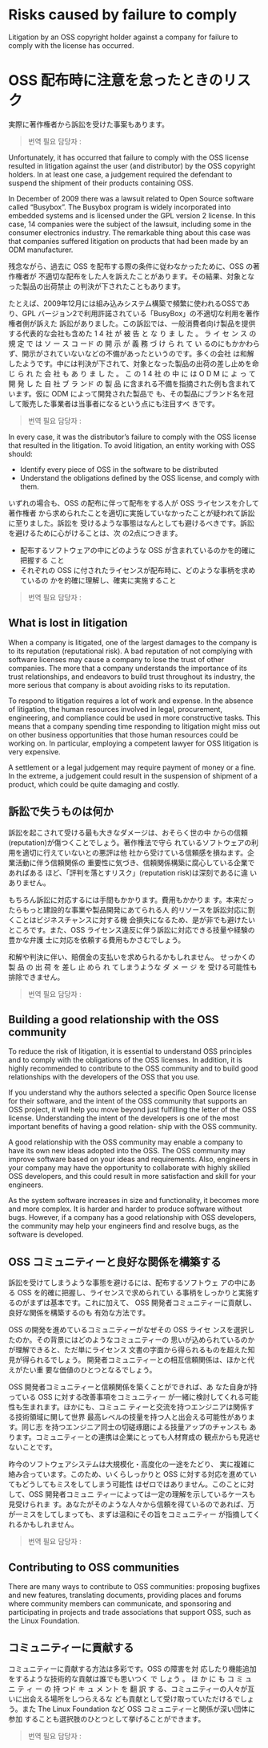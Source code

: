 
# Risks caused by failure to comply

Litigation by an OSS copyright holder against a company for failure to comply with the license has occurred.

# OSS 配布時に注意を怠ったときのリスク 
実際に著作権者から訴訟を受けた事案もあります。

> 번역 필요
> 담당자 : 

Unfortunately, it has occurred that failure to comply with the OSS license resulted in litigation against the user (and distributor) by the OSS copyright holders. In at least one case, a judgement required the defendant to suspend the shipment of their products containing OSS.

In December of 2009 there was a lawsuit related to Open Source software called “Busybox”. The Busybox program is widely incorporated into embedded systems and is licensed under the GPL version 2 license. In this case, 14 companies were the subject of the lawsuit, including some in the consumer electronics industry. The remarkable thing about this case was that companies suffered litigation on products that had been made by an ODM manufacturer.

残念ながら、過去に OSS を配布する際の条件に従わなかったために、OSS の著作権者が 不適切な配布をした人を訴えたことがあります。その結果、対象となった製品の出荷禁止 の判決が下されたこともあります。

たとえば、2009年12月には組み込みシステム構築で頻繁に使われるOSSであり、GPL バージョン2で利用許諾されている「BusyBox」の不適切な利用を著作権者側が訴えた 訴訟がありました。この訴訟では、一般消費者向け製品を提供する代表的な会社も含めた 1 4 社 が 被 告 と な り ま し た 。 ラ イ セ ン ス の 規 定 で は ソ ー ス コ ード の 開 示 が 義 務 づ け ら れ て い るのにもかかわらず、開示がされていないなどの不備があったというのです。多くの会社 は和解したようです。中には判決が下されて、対象となった製品の出荷の差し止めを命じ ら れ た 会 社 も あ り ま し た 。 こ の 1 4 社 の 中 に は O D M に よ っ て 開 発 し た 自 社 ブ ラ ンド の 製 品 に含まれる不備を指摘された例も含まれています。仮に ODM によって開発された製品で も、その製品にブランド名を冠して販売した事業者は当事者になるという点にも注目すべ きです。

> 번역 필요
> 담당자 : 

In every case, it was the distributor’s failure to comply with the OSS license that resulted in the litigation. To avoid litigation, an entity working with OSS should:

-   Identify every piece of OSS in the software to be distributed
-   Understand the obligations defined by the OSS license, and comply with them.

いずれの場合も、OSS の配布に伴って配布をする人が OSS ライセンスを介して著作権者 から求められたことを適切に実施していなかったことが疑われて訴訟に至りました。訴訟を 受けるような事態はなんとしても避けるべきです。訴訟を避けるために心がけることは、次 の2点につきます。

-   配布するソフトウェアの中にどのような OSS が含まれているのかを的確に把握する こと
-   それぞれの OSS に付されたライセンスが配布時に、どのような事柄を求めているの かを的確に理解し、確実に実施すること

> 번역 필요
> 담당자 : 

## What is lost in litigation

When a company is litigated, one of the largest damages to the company is to its reputation (reputational risk). A bad reputation of not complying with software licenses may cause a company to lose the trust of other companies. The more that a company understands the importance of its trust relationships, and endeavors to build trust throughout its industry, the more serious that company is about avoiding risks to its reputation.

To respond to litigation requires a lot of work and expense. In the absence of litigation, the human resources involved in legal, procurement, engineering, and compliance could be used in more constructive tasks. This means that a company spending time responding to litigation might miss out on other business opportunities that those human resources could be working on. In particular, employing a competent lawyer for OSS litigation is very expensive.

A settlement or a legal judgement may require payment of money or a fine. In the extreme, a judgement could result in the suspension of shipment of a product, which could be quite damaging and costly.

## 訴訟で失うものは何か

訴訟を起こされて受ける最も大きなダメージは、おそらく世の中 からの信頼(reputation)が傷つくことでしょう。著作権法で守ら れているソフトウェアの利用を適切に行えていないとの悪評は他 社から受けている信頼感を損ねます。企業活動に伴う信頼関係の 重要性に気づき、信頼関係構築に腐心している企業であればある ほど、「評判を落とすリスク」(reputation risk)は深刻であるに違 いありません。

もちろん訴訟に対応するには手間もかかります。費用もかかりま す。本来だったらもっと建設的な事業や製品開発にあてられる人 的リソースを訴訟対応に割くことはビジネスチャンスに対する機 会損失になるため、是が非でも避けたいところです。また、OSS ライセンス違反に伴う訴訟に対応できる技量や経験の豊かな弁護 士に対応を依頼する費用もかさむでしょう。

和解や判決に伴い、賠償金の支払いを求められるかもしれません。 せっかくの 製 品 の 出 荷 を 差し 止 めら れ てしまうような ダ メ ー ジ を 受ける可能性も排除できません。

> 번역 필요
> 담당자 : 

## Building a good relationship with the OSS community

To reduce the risk of litigation, it is essential to understand OSS principles and to comply with the obligations of the OSS licenses. In addition, it is highly recommended to contribute to the OSS community and to build good relationships with the developers of the OSS that you use.

If you understand why the authors selected a specific Open Source license for their software, and the intent of the OSS community that supports an OSS project, it will help you move beyond just fulfilling the letter of the OSS license. Understanding the intent of the developers is one of the most important benefits of having a good relation- ship with the OSS community.

A good relationship with the OSS community may enable a company to have its own new ideas adopted into the OSS. The OSS community may improve software based on your ideas and requirements. Also, engineers in your company may have the opportunity to collaborate with highly skilled OSS developers, and this could result in more satisfaction and skill for your engineers.

As the system software increases in size and functionality, it becomes more and more complex. It is harder and harder to produce software without bugs. However, if a company has a good relationship with OSS developers, the community may help your engineers find and resolve bugs, as the software is developed.


## OSS コミュニティーと良好な関係を構築する 

訴訟を受けてしまうような事態を避けるには、配布するソフトウェ アの中にある OSS を的確に把握し、ライセンスで求められてい る事柄をしっかりと実施するのがまずは基本です。これに加えて、 OSS 開発者コミュニティーに貢献し、良好な関係を構築するのも 有効な方法です。

OSS の開発を進めているコミュニティーがなぜその OSS ライセ ンスを選択したのか。その背景にはどのようなコミュニティーの 思いが込められているのかが理解できると、ただ単にライセンス 文書の字面から得られるものを超えた知見が得られるでしょう。 開発者コミュニティーとの相互信頼関係は、ほかと代えがたい重 要な価値のひとつとなるでしょう。

OSS 開発者コミュニティーと信頼関係を築くことができれば、あ なた自身が持っている OSS に対する改善事項をコミュニティー が一緒に検討してくれる可能性も生まれます。ほかにも、コミュニ ティーと交流を持つエンジニアは関係する技術領域に関して世界 最高レベルの技量を持つ人と出会える可能性があります。同じ志 を持つエンジニア同士の切磋琢磨による技量アップのチャンスも あります。コミュニティーとの連携は企業にとっても人材育成の 観点からも見逃せないことです。

昨今のソフトウェアシステムは大規模化・高度化の一途をたどり、 実に複雑に絡み合っています。このため、いくらしっかりと OSS に対する対応を進めていてもどうしてもミスをしてしまう可能性 はゼロではありません。このことに対して、OSS 開発者コミュニ ティーによっては一定の理解を示しているケースも見受けられま す。あなたがそのような人々から信頼を得ているのであれば、万 が一ミスをしてしまっても、まずは温和にその旨をコミュニティー が指摘してくれるかもしれません。

> 번역 필요
> 담당자 : 

## Contributing to OSS communities

There are many ways to contribute to OSS communities: proposing bugfixes and new features, translating documents, providing places and forums where community members can communicate, and sponsoring and participating in projects and trade associations that support OSS, such as the Linux Foundation.

## コミュニティーに貢献する

コミュニティーに貢献する方法は多彩です。OSS の障害を対 応したり機能追加をするような技術的な貢献は誰でも思いつく で しょう 。 ほ か に も コ ミ ュ ニ テ ィ ー の 持 つド キ ュ メ ント を 翻 訳 す る、コミュニティーの人々が互いに出会える場所をしつらえるな ども貢献として受け取っていただけるでしょう。また The Linux Foundation など OSS コミュニティーと関係が深い団体に参加 することも選択肢のひとつとして挙げることができます。

> 번역 필요
> 담당자 : 

